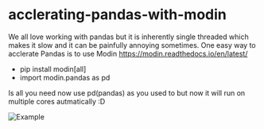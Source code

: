# acclerating-pandas-with-modin

We all love working with pandas but it is inherently single threaded which makes it slow and it can be painfully annoying sometimes. One easy way to acclerate Pandas is to use Modin
https://modin.readthedocs.io/en/latest/

- pip install modin[all]
- import modin.pandas as pd

Is all you need now use pd(pandas) as you used to but now it will run on multiple cores autmatically :D

![Example](https://github.com/BahramKBaloch/acclerating-pandas-with-modin/blob/main/test.png)

